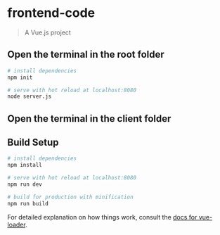 # frontend-code

> A Vue.js project



## Open the terminal in the root folder

``` bash
# install dependencies
npm init

# serve with hot reload at localhost:8080
node server.js

```

## Open the terminal in the client folder

## Build Setup

``` bash
# install dependencies
npm install

# serve with hot reload at localhost:8080
npm run dev

# build for production with minification
npm run build
```

For detailed explanation on how things work, consult the [docs for vue-loader](http://vuejs.github.io/vue-loader).

